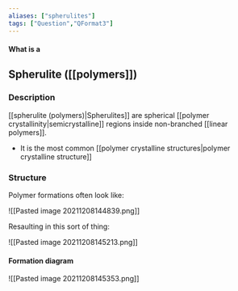 ```yaml
---
aliases: ["spherulites"]
tags: ["Question","QFormat3"]
---
```


#### What is a
## Spherulite ([[polymers]])
### Description
[[spherulite (polymers)|Spherulites]] are spherical [[polymer crystallinity|semicrystalline]] regions inside non-branched [[linear polymers]].

- It is the most common [[polymer crystalline structures|polymer crystalline structure]]


### Structure

Polymer formations often look like:

![[Pasted image 20211208144839.png]]

Resaulting in this sort of thing:

![[Pasted image 20211208145213.png]]

#### Formation diagram
![[Pasted image 20211208145353.png]]